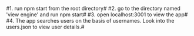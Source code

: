 #1. run npm start from the root directory#
#2. go to the directory named 'view engine' and run npm start#
#3. open localhost:3001 to view the app#
#4. The app searches users on the basis of usernames. Look into the users.json to view user details.#

